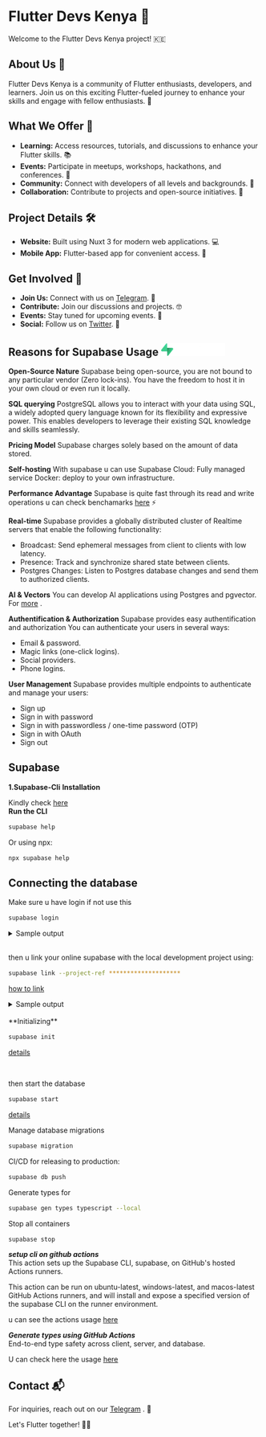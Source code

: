 # Flutter Devs Kenya 🚀

Welcome to the Flutter Devs Kenya project! 🇰🇪

## About Us 👋

Flutter Devs Kenya is a community of Flutter enthusiasts, developers, and learners. Join us on this exciting Flutter-fueled journey to enhance your skills and engage with fellow enthusiasts. 🌟

## What We Offer 🌈

- **Learning:** Access resources, tutorials, and discussions to enhance your Flutter skills. 📚
- **Events:** Participate in meetups, workshops, hackathons, and conferences. 🎉
- **Community:** Connect with developers of all levels and backgrounds. 👥
- **Collaboration:** Contribute to projects and open-source initiatives. 🤝

## Project Details 🛠️

- **Website:** Built using Nuxt 3 for modern web applications. 💻
- **Mobile App:** Flutter-based app for convenient access. 📱

## Get Involved 🙌

- **Join Us:** Connect with us on [Telegram](https://t.me/joinchat/bJY8P_7m5UM3YWE8). 📢
- **Contribute:** Join our discussions and projects. 🤓
- **Events:** Stay tuned for upcoming events. 📅
- **Social:** Follow us on [Twitter](https://twitter.com/KenyaFlutterDev). 📣

## Reasons for Supabase Usage ![supabase](image.png)

**Open-Source Nature**
Supabase being open-source, you are not bound to any particular vendor (Zero lock-ins). You have the freedom to host it in your own cloud or even run it locally.

**SQL querying**
PostgreSQL allows you to interact with your data using SQL, a widely adopted query language known for its flexibility and expressive power. This enables developers to leverage their existing SQL knowledge and skills seamlessly.

**Pricing Model**
Supabase charges solely based on the amount of data stored.

**Self-hosting**
With supabase u can use
Supabase Cloud: Fully managed service
Docker: deploy to your own infrastructure.

**Performance Advantage**
Supabase is quite fast through its read and write operations u can check benchamarks [here](https://github.com/supabase/benchmarks) ⚡️

**Real-time**
Supabase provides a globally distributed cluster of Realtime servers that enable the following functionality:

- Broadcast: Send ephemeral messages from client to clients with low latency.
- Presence: Track and synchronize shared state between clients.
- Postgres Changes: Listen to Postgres database changes and send them to authorized clients.

**AI & Vectors**
You can develop AI applications using Postgres and pgvector. For [more](https://supabase.com/docs/guides/ai) .

**Authentification & Authorization**
Supabase provides easy authentification and authorization
You can authenticate your users in several ways:

- Email & password.
- Magic links (one-click logins).
- Social providers.
- Phone logins.

**User Management**
Supabase provides multiple endpoints to authenticate and manage your users:

- Sign up
- Sign in with password
- Sign in with passwordless / one-time password (OTP)
- Sign in with OAuth
- Sign out

## Supabase

**1.Supabase-Cli**
**Installation**

Kindly check [here](https://github.com/supabase/cli)
<br>
**Run the CLI**

```bash
supabase help
```

Or using npx:

```bash
npx supabase help
```

## Connecting the database

Make sure u have login if not use this

```bash
supabase login
```

<details>
<summary>Sample output</summary>

```sh
You can generate an access token from https://supabase.com/dashboard/account/tokens
Enter your access token: sbp_****************************************
Finished supabase login.
```

</details>

<br/>

then u link your online supabase with the local development project using:

```sh
supabase link --project-ref ********************
```
[how to link](https://supabase.com/docs/reference/cli/supabase-link)
<details>
<summary>Sample output</summary>

```sh
Enter your database password (or leave blank to skip): ********
Finished supabase link.
```

</details>
<br />
**Initializing**

```sh
supabase init
```

[details](https://supabase.com/docs/reference/cli/supabase-init)

<br/>

then start the database

```sh
supabase start
```

[details](https://supabase.com/docs/reference/cli/supabase-start)


Manage database migrations

```sh
supabase migration
```
CI/CD for releasing to production:
```sh
supabase db push
```
Generate types for
```sh
supabase gen types typescript --local
```
Stop all containers
```sh
supabase stop
```

***setup cli on github actions***
<br/>
This action sets up the Supabase CLI, supabase, on GitHub's hosted Actions runners.

This action can be run on ubuntu-latest, windows-latest, and macos-latest GitHub Actions runners, and will install and expose a specified version of the supabase CLI on the runner environment.

u can see the actions usage [here](https://github.com/marketplace/actions/supabase-cli-action)

***Generate types using GitHub Actions***
<br/>
End-to-end type safety across client, server, and database.

U can check here the usage [here](https://supabase.com/docs/guides/cli/github-action/generating-types)
## Contact 📬

For inquiries, reach out on our [Telegram](https://t.me/joinchat/bJY8P_7m5UM3YWE8) . 📱

Let's Flutter together! 🦋🚀
